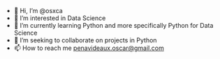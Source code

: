 - 👋 Hi, I’m @osxca
- 👀 I’m interested in Data Science
- 🌱 I’m currently learning Python and more specifically Python for Data Science
- 💞️ I’m seeking to collaborate on projects in Python
- 📫 How to reach me penavideaux.oscar@gmail.com

<!---
osxca/osxca is a ✨ special ✨ repository because its `README.md` (this file) appears on your GitHub profile.
You can click the Preview link to take a look at your changes.
--->
